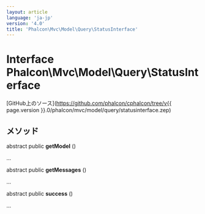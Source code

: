 ```yaml
---
layout: article
language: 'ja-jp'
version: '4.0'
title: 'Phalcon\Mvc\Model\Query\StatusInterface'
---
```

# Interface **Phalcon\Mvc\Model\Query\StatusInterface**

[GitHub上のソース](https://github.com/phalcon/cphalcon/tree/v{{ page.version }}.0/phalcon/mvc/model/query/statusinterface.zep)

## メソッド

abstract public **getModel** ()

...

abstract public **getMessages** ()

...

abstract public **success** ()

...